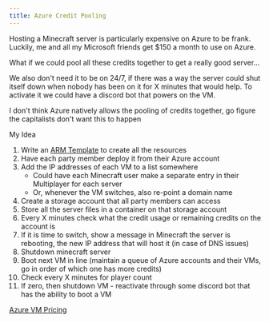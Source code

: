 ```yaml
---
title: Azure Credit Pooling
---
```


Hosting a Minecraft server is particularly expensive on Azure to be frank. Luckily, me and all my Microsoft friends get $150 a month to use on Azure.

What if we could pool all these credits together to get a really good server...

We also don't need it to be on 24/7, if there was a way the server could shut itself down when nobody has been on it for X minutes that would help. To activate it we could have a discord bot that powers on the VM.

I don't think Azure natively allows the pooling of credits together, go figure the capitalists don't want this to happen

My Idea

1. Write an [ARM Template](https://docs.microsoft.com/en-us/azure/azure-resource-manager/templates/) to create all the resources
1. Have each party member deploy it from their Azure account
1. Add the IP addresses of each VM to a list somewhere
   - Could have each Minecraft user make a separate entry in their Multiplayer for each server
   - Or, whenever the VM switches, also re-point a domain name
1. Create a storage account that all party members can access
1. Store all the server files in a container on that storage account
1. Every X minutes check what the credit usage or remaining credits on the account is
1. If it is time to switch, show a message in Minecraft the server is rebooting, the new IP address that will host it (in case of DNS issues)
1. Shutdown minecraft server
1. Boot next VM in line (maintain a queue of Azure accounts and their VMs, go in order of which one has more credits)
1. Check every X minutes for player count
1. If zero, then shutdown VM - reactivate through some discord bot that has the ability to boot a VM

[Azure VM Pricing](https://azure.microsoft.com/en-us/pricing/details/virtual-machines/windows/#pricing)
